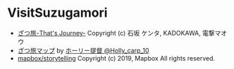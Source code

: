 # VisitSuzugamori

- [ざつ旅-That's Journey-](https://store.kadokawa.co.jp/shop/b/bM1394_dD/) Copyright (c) 石坂 ケンタ, KADOKAWA, 電撃マオウ
- [ざつ旅マップ](https://t.co/Y8vwKzd1xD?amp=1) by [ホ​ーリー提督 @Holly_carp_10](https://twitter.com/Holly_carp_10/status/1315988051349307392)
- [mapbox/storytelling](https://github.com/mapbox/storytelling) Copyright (c) 2019, Mapbox All rights reserved.
